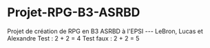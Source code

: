 # Projet-RPG-B3-ASRBD
Projet de création de RPG en B3 ASRBD à l'EPSI --- LeBron, Lucas et Alexandre
Test : 2 + 2 = 4
Test faux : 2 + 2 = 5